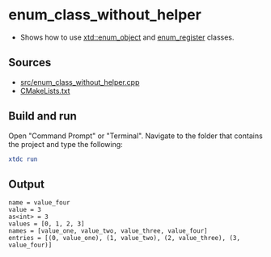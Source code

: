 # enum_class_without_helper

* Shows how to use [xtd::enum_object](https://gammasoft71.github.io/xtd/reference_guides/latest/classxtd_1_1enum__object.html) and [enum_register](https://gammasoft71.github.io/xtd/reference_guides/latest/structxtd_1_1enum__register.html) classes.


## Sources

* [src/enum_class_without_helper.cpp](src/enum_class_without_helper.cpp)
* [CMakeLists.txt](CMakeLists.txt)

## Build and run

Open "Command Prompt" or "Terminal". Navigate to the folder that contains the project and type the following:

```cmake
xtdc run
```

## Output

```
name = value_four
value = 3
as<int> = 3
values = [0, 1, 2, 3]
names = [value_one, value_two, value_three, value_four]
entries = [(0, value_one), (1, value_two), (2, value_three), (3, value_four)]
```
